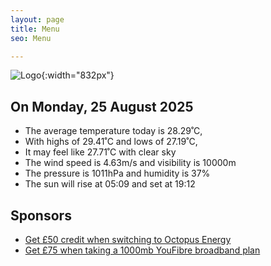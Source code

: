 ```yaml
---
layout: page
title: Menu
seo: Menu

---
```


![Logo](/images/logo.jpg){:width="832px"}

<!-- weather_marker starts -->
## On Monday, 25 August 2025

- The average temperature today is 28.29˚C,
- With highs of 29.41˚C and lows of 27.19˚C,
- It may feel like 27.71˚C with clear sky
- The wind speed is 4.63m/s and visibility is 10000m
- The pressure is 1011hPa and humidity is 37%
- The sun will rise at 05:09 and set at 19:12

<!-- weather_marker ends -->

## Sponsors

- [Get £50 credit when switching to Octopus Energy](https://bit.ly/3oD1nnS)
- [Get £75 when taking a 1000mb YouFibre broadband plan](https://aklam.io/91zWhU?)
